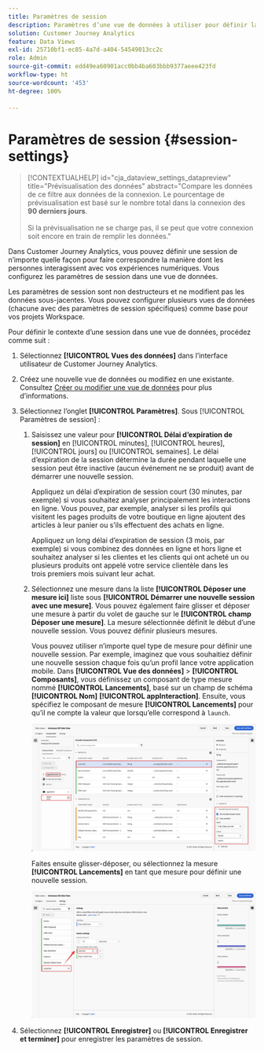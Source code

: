 ```yaml
---
title: Paramètres de session
description: Paramètres d’une vue de données à utiliser pour définir la durée d’une session ainsi que le déclencheur pour lancer une nouvelle session
solution: Customer Journey Analytics
feature: Data Views
exl-id: 25710bf1-ec85-4a7d-a404-54549013cc2c
role: Admin
source-git-commit: edd49ea60901acc0bb4ba603bbb9377aeee423fd
workflow-type: ht
source-wordcount: '453'
ht-degree: 100%

---
```


# Paramètres de session {#session-settings}

<!-- markdownlint-disable MD034 -->

>[!CONTEXTUALHELP]
>id="cja_dataview_settings_datapreview"
>title="Prévisualisation des données"
>abstract="Compare les données de ce filtre aux données de la connexion. Le pourcentage de prévisualisation est basé sur le nombre total dans la connexion des **90 derniers jours**.<br><br/>Si la prévisualisation ne se charge pas, il se peut que votre connexion soit encore en train de remplir les données."

<!-- markdownlint-enable MD034 -->

<!-- markdownlint-enable MD034 -->


Dans Customer Journey Analytics, vous pouvez définir une session de n’importe quelle façon pour faire correspondre la manière dont les personnes interagissent avec vos expériences numériques. Vous configurez les paramètres de session dans une vue de données.

Les paramètres de session sont non destructeurs et ne modifient pas les données sous-jacentes. Vous pouvez configurer plusieurs vues de données (chacune avec des paramètres de session spécifiques) comme base pour vos projets Workspace.

Pour définir le contexte d’une session dans une vue de données, procédez comme suit :

1. Sélectionnez **[!UICONTROL Vues des données]** dans l’interface utilisateur de Customer Journey Analytics.

2. Créez une nouvelle vue de données ou modifiez en une existante. Consultez [Créer ou modifier une vue de données](create-dataview.md) pour plus d’informations.

3. Sélectionnez l’onglet **[!UICONTROL Paramètres]**. Sous [!UICONTROL Paramètres de session] :

   1. Saisissez une valeur pour **[!UICONTROL Délai d’expiration de session]** en [!UICONTROL minutes], [!UICONTROL heures], [!UICONTROL jours] ou [!UICONTROL semaines]. Le délai d’expiration de la session détermine la durée pendant laquelle une session peut être inactive (aucun événement ne se produit) avant de démarrer une nouvelle session.

      Appliquez un délai d’expiration de session court (30 minutes, par exemple) si vous souhaitez analyser principalement les interactions en ligne. Vous pouvez, par exemple, analyser si les profils qui visitent les pages produits de votre boutique en ligne ajoutent des articles à leur panier ou s’ils effectuent des achats en ligne.

      Appliquez un long délai d’expiration de session (3 mois, par exemple) si vous combinez des données en ligne et hors ligne et souhaitez analyser si les clientes et les clients qui ont acheté un ou plusieurs produits ont appelé votre service clientèle dans les trois premiers mois suivant leur achat.


   2. Sélectionnez une mesure dans la liste **[!UICONTROL Déposer une mesure ici]** liste sous **[!UICONTROL Démarrer une nouvelle session avec une mesure]**. Vous pouvez également faire glisser et déposer une mesure à partir du volet de gauche sur le **[!UICONTROL champ Déposer une mesure]**. La mesure sélectionnée définit le début d’une nouvelle session. Vous pouvez définir plusieurs mesures.

      Vous pouvez utiliser n’importe quel type de mesure pour définir une nouvelle session. Par exemple, imaginez que vous souhaitiez définir une nouvelle session chaque fois qu’un profil lance votre application mobile. Dans **[!UICONTROL Vue des données]** > **[!UICONTROL Composants]**, vous définissez un composant de type mesure nommé **[!UICONTROL Lancements]**, basé sur un champ de schéma **[!UICONTROL Nom]** **[!UICONTROL appInteraction]**. Ensuite, vous spécifiez le composant de mesure **[!UICONTROL Lancements]** pour qu’il ne compte la valeur que lorsqu’elle correspond à `launch`.

      ![Composant de mesure d’interaction de l’application Lancements](assets/component-launches.png)

      Faites ensuite glisser-déposer, ou sélectionnez la mesure **[!UICONTROL Lancements]** en tant que mesure pour définir une nouvelle session.

      ![Paramètres de session Lancements](assets/session-settings-launches-metric.png)



4. Sélectionnez **[!UICONTROL Enregistrer]** ou **[!UICONTROL Enregistrer et terminer]** pour enregistrer les paramètres de session.
